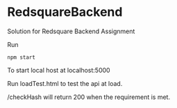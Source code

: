 # RedsquareBackend
Solution for Redsquare Backend Assignment

Run

    npm start

To start local host at localhost:5000

Run loadTest.html to test the api at load.

/checkHash will return 200 when the requirement is met.
